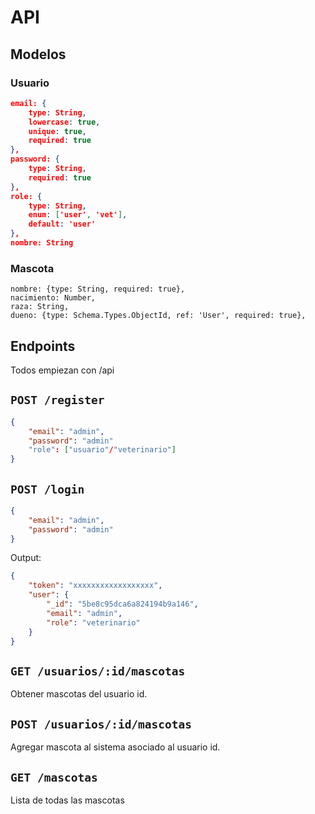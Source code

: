 # API

## Modelos
### Usuario
```json
email: {
    type: String,
    lowercase: true,
    unique: true,
    required: true
},
password: {
    type: String,
    required: true
},
role: {
    type: String,
    enum: ['user', 'vet'],
    default: 'user'
},
nombre: String
```
### Mascota
```
nombre: {type: String, required: true},
nacimiento: Number,
raza: String,
dueno: {type: Schema.Types.ObjectId, ref: 'User', required: true},
```

## Endpoints
Todos empiezan con /api

## `POST /register`
```json
{
    "email": "admin",
    "password": "admin"
    "role": ["usuario"/"veterinario"]
}

```
## `POST /login`

```json
{
    "email": "admin",
    "password": "admin"
}
```
Output:
```json
{
    "token": "xxxxxxxxxxxxxxxxxx",
    "user": {
        "_id": "5be8c95dca6a824194b9a146",
        "email": "admin",
        "role": "veterinario"
    }
}
```
## `GET /usuarios/:id/mascotas`
 Obtener mascotas del usuario id.
## `POST /usuarios/:id/mascotas`
Agregar mascota al sistema asociado al usuario id.
## `GET /mascotas`
Lista de todas las mascotas